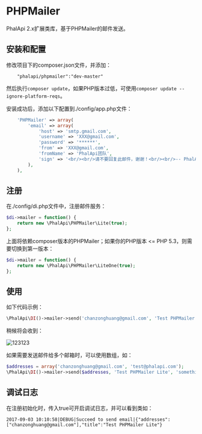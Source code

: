 # PHPMailer
PhalApi 2.x扩展类库，基于PHPMailer的邮件发送。

## 安装和配置
修改项目下的composer.json文件，并添加：  
```
    "phalapi/phpmailer":"dev-master"
```
然后执行```composer update```，如果PHP版本过低，可使用```composer update --ignore-platform-reqs```。  

安装成功后，添加以下配置到./config/app.php文件：  
```php
    'PHPMailer' => array(
        'email' => array(
            'host' => 'smtp.gmail.com',
            'username' => 'XXX@gmail.com',
            'password' => '******',
            'from' => 'XXX@gmail.com',
            'fromName' => 'PhalApi团队',
            'sign' => '<br/><br/>请不要回复此邮件，谢谢！<br/><br/>-- PhalApi团队敬上 ',
        ),
    ),
```

## 注册
在./config/di.php文件中，注册邮件服务：  
```php
$di->mailer = function() {
    return new \PhalApi\PHPMailer\Lite(true);
};
```

上面将依赖composer版本的PHPMailer；如果你的PHP版本 <= PHP 5.3，则需要切换到第一版本：
```php
$di->mailer = function() {
    return new \PhalApi\PHPMailer\LiteOne(true);
};
```

## 使用
如下代码示例：
```php
\PhalApi\DI()->mailer->send('chanzonghuang@gmail.com', 'Test PHPMailer Lite', 'something here ...');
```

稍候将会收到：


![123123](http://webtools.qiniudn.com/20150411005257_6e6c7a610357cf80e4513557a110d86d)


如果需要发送邮件给多个邮箱时，可以使用数组，如：  
```php
$addresses = array('chanzonghuang@gmail.com', 'test@phalapi.com');
\PhalApi\DI()->mailer->send($addresses, 'Test PHPMailer Lite', 'something here ...');
```

## 调试日志
在注册初始化时，传入true可开启调试日志，并可以看到类如：  
```
2017-09-03 10:10:58|DEBUG|Succeed to send email|{"addresses":["chanzonghuang@gmail.com"],"title":"Test PHPMailer Lite"}
```

